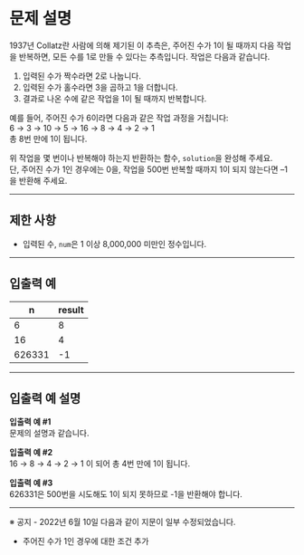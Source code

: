 # 문제 설명

1937년 Collatz란 사람에 의해 제기된 이 추측은, 주어진 수가 1이 될 때까지 다음 작업을 반복하면, 모든 수를 1로 만들 수 있다는 추측입니다. 작업은 다음과 같습니다.

1. 입력된 수가 짝수라면 2로 나눕니다.  
2. 입력된 수가 홀수라면 3을 곱하고 1을 더합니다.  
3. 결과로 나온 수에 같은 작업을 1이 될 때까지 반복합니다.

예를 들어, 주어진 수가 6이라면 다음과 같은 작업 과정을 거칩니다:  
6 → 3 → 10 → 5 → 16 → 8 → 4 → 2 → 1  
총 8번 만에 1이 됩니다.  

위 작업을 몇 번이나 반복해야 하는지 반환하는 함수, `solution`을 완성해 주세요.  
단, 주어진 수가 1인 경우에는 0을, 작업을 500번 반복할 때까지 1이 되지 않는다면 –1을 반환해 주세요.

---

## 제한 사항

- 입력된 수, `num`은 1 이상 8,000,000 미만인 정수입니다.

---

## 입출력 예

| n       | result |
|---------|--------|
| 6       | 8      |
| 16      | 4      |
| 626331  | -1     |

---

## 입출력 예 설명

**입출력 예 #1**  
문제의 설명과 같습니다.

**입출력 예 #2**  
16 → 8 → 4 → 2 → 1 이 되어 총 4번 만에 1이 됩니다.

**입출력 예 #3**  
626331은 500번을 시도해도 1이 되지 못하므로 -1을 반환해야 합니다.

---

※ 공지 - 2022년 6월 10일 다음과 같이 지문이 일부 수정되었습니다.
- 주어진 수가 1인 경우에 대한 조건 추가

